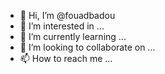 - 👋 Hi, I’m @fouadbadou
- 👀 I’m interested in ...
- 🌱 I’m currently learning ...
- 💞️ I’m looking to collaborate on ...
- 📫 How to reach me ...

<!---
fouadbadou/fouadbadou is a ✨ special ✨ repository because its `README.md` (this file) appears on your GitHub profile.
You can click the Preview link to take a look at your changes.
--->
